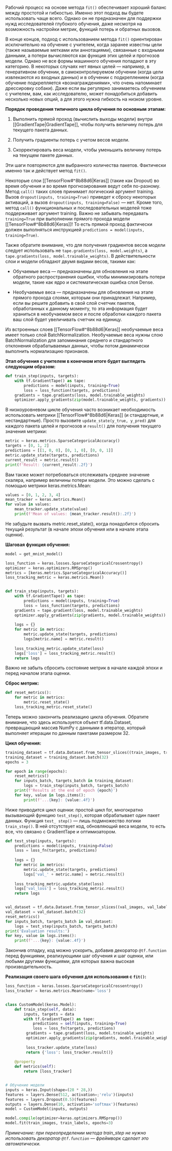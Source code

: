 Рабочий процесс на основе метода `fit()` обеспечивает хороший баланс между простотой и гибкостью. Именно этот подход вы будете использовать чаще всего. Однако он не предназначен для поддержки нужд исследователей глубокого обучения, даже несмотря на возможность настройки метрик, функций потерь и обратных вызовов.

В конце концов, подход с использованием метода `fit()` ориентирован исключительно на обучение с учителем, когда заранее известны цели (также называемые метками или аннотациями), связанные с входными данными, а потери вычисляются как функция этих целей и прогнозов модели. Однако не все формы машинного обучения попадают в эту категорию. В некоторых случаях нет явных целей — например, в генеративном обучении, в самоконтролируемом обучении (когда цели извлекаются из входных данных) и в обучении с подкреплением (когда обучение подкрепляется «вознаграждениями», что очень напоминает дрессировку собаки). Даже если вы регулярно занимаетесь обучением с учителем, вам, как исследователю, может понадобиться добавить несколько новых опций, а для этого нужна гибкость на низком уровне.

**Порядок проведения типичного цикла обучения по основным этапам:**

1. Выполнить прямой проход (вычислить выходы модели) внутри [[GradientTape|GradientTape]], чтобы получить величину потерь для текущего пакета данных.

2. Получить градиенты потерь с учетом весов модели.

3. Скорректировать веса модели, чтобы уменьшить величину потерь на текущем пакете данных.

Эти шаги повторяются для выбранного количества пакетов. Фактически именно так и действует метод `fit()`.

Некоторые слои [[TensorFlow#^8b88d6|Keras]] (такие как Dropout) во время обучения и во время прогнозирования ведут себя по-разному. Метод `call()` таких слоев принимает логический аргумент training. Вызов `dropout(inputs, training=True)` приведет к сбросу некоторых активаций, а вызов `dropout(inputs, training=False)` — нет. Кроме того, метод `call()` функциональных и последовательных моделей тоже поддерживает аргумент training. Важно не забывать передавать `training=True` при выполнении прямого прохода модели [[TensorFlow#^8b88d6|Keras]]! То есть прямой проход фактически должен выполняться инструкцией `predictions = model(inputs, training=True)`.

Также обратите внимание, что для получения градиентов весов модели следует использовать не `tape.gradients(loss, model.weights)`, а `tape.gradients(loss, model.trainable_weights)`. В действительности слои и модели обладают двумя видами весов, такими как:

- Обучаемые веса — предназначены для обновления на этапе обратного распространения ошибки, чтобы минимизировать потери модели, такие как ядро и систематическая ошибка слоя Dense.

- Необучаемые веса — предназначены для обновления на этапе прямого прохода слоями, которым они принадлежат. Например, если вы решите добавить в свой слой счетчик пакетов, обработанных к данному моменту, то эта информация будет храниться в необучаемом весе и после обработки каждого пакета ваш слой будет увеличивать счетчик на единицу.

Из встроенных слоев [[TensorFlow#^8b88d6|Keras]] необучаемые веса имеет только слой BatchNormalization. Необучаемые веса нужны слою BatchNormalization для запоминания среднего и стандартного отклонения обрабатываемых данных, чтобы потом динамически выполнить нормализацию признаков.

**Этап обучения с учителем в конечном итоге будет выглядеть следующим образом:**

```Python
def train_step(inputs, targets):
	with tf.GradientTape() as tape:
		predictions = model(inputs, training=True)
		loss = loss_function(targets, predictions)
	gradients = tape.gradients(loss, model.trainable_weights)
	optimizer.apply_gradients(zip(model.trainable_weights, gradients))
```

В низкоуровневом цикле обучения часто возникает необходимость использовать метрики [[TensorFlow#^8b88d6|Keras]] (и стандартные, и нестандартные). Просто вызовите `update_state(y_true, y_pred)` для каждого пакета целей и прогнозов и `result()` для получения текущего значения метрики:

```Python
metric = keras.metrics.SparseCategoricalAccuracy()
targets = [0, 1, 2]
predictions = [[1, 0, 0], [0, 1, 0], [0, 0, 1]]
metric.update_state(targets, predictions) 
current_result = metric.result() 
print(f'Result: {current_result:.2f}')
```

Вам также может потребоваться отслеживать среднее значение скаляра, например величины потери модели. Это можно сделать с помощью метрики keras.metrics.Mean: 

```Python
values = [0, 1, 2, 3, 4]
mean_tracker = keras.metrics.Mean()
for value in values:
	mean_tracker.update_state(value)
	print(f'Mean of values: {mean_tracker.result():.2f}') 
```

Не забудьте вызвать metric.reset_state(), когда понадобится сбросить текущий результат (в начале эпохи обучения или в начале этапа оценки).

**Шаговая функция обучения:**

```Python
model = get_mnist_model()

loss_function = keras.losses.SparseCategoricalCrossentropy() 
optimizer = keras.optimizers.RMSprop() 
metrics = [keras.metrics.SparseCategoricalAccuracy()] 
loss_tracking_metric = keras.metrics.Mean() 


def train_step(inputs, targets): 
	with tf.GradientTape() as tape: 
		predictions = model(inputs, training=True)
		loss = loss_function(targets, predictions)
	gradients = tape.gradient(loss, model.trainable_weights) 
	optimizer.apply_gradients(zip(gradients, model.trainable_weights)) 
	
	logs = {} 
	for metric in metrics: 
		metric.update_state(targets, predictions)
		logs[metric.name] = metric.result() 
		
	loss_tracking_metric.update_state(loss) 
	logs['loss'] = loss_tracking_metric.result()
	return logs
```

Важно не забыть сбросить состояние метрик в начале каждой эпохи и перед началом этапа оценки.

**Сброс метрик:**

```Python
def reset_metrics(): 
	for metric in metrics: 
		metric.reset_state() 
	loss_tracking_metric.reset_state()
```

Теперь можно закончить реализацию цикла обучения. Обратите внимание, что здесь используется объект tf.data.Dataset, превращающий массив NumPy с данными в итератор, который выполняет итерации по данным пакетами размером 32.

**Цикл обучения:**

```Python
training_dataset = tf.data.Dataset.from_tensor_slices((train_images, train_labels))
training_dataset = training_dataset.batch(32)
epochs = 3 

for epoch in range(epochs): 
	reset_metrics() 
	for inputs_batch, targets_batch in training_dataset: 
		logs = train_step(inputs_batch, targets_batch)
	print(f'Results at the end of epoch {epoch}') 
	for key, value in logs.items():
		print(f'...{key}: {value:.4f}')
```

Ниже приводится цикл оценки: простой цикл for, многократно вызывающий функцию `test_step()`, которая обрабатывает один пакет данных. Функция `test_ step()` — лишь подмножество логики `train_step()`. В ней отсутствует код, обновляющий веса модели, то есть все, что связано с GradientTape и оптимизатором.

```Python
def test_step(inputs, targets): 
	predictions = model(inputs, training=False) 
	loss = loss_fn(targets, predictions) 
	
	logs = {} 
	for metric in metrics: 
		metric.update_state(targets, predictions) 
		logs['val_' + metric.name] = metric.result() 
		
	loss_tracking_metric.update_state(loss)
	logs['val_loss'] = loss_tracking_metric.result() 
	return logs 


val_dataset = tf.data.Dataset.from_tensor_slices((val_images, val_labels)) 
val_dataset = val_dataset.batch(32) 
reset_metrics() 
for inputs_batch, targets_batch in val_dataset: 
	logs = test_step(inputs_batch, targets_batch) 
print('Evaluation results:')
for key, value in logs.items():
	print(f'...{key}: {value:.4f}')
```

Закончив отладку, код можно ускорить, добавив декоратор `@tf.function` перед функциями, реализующими шаг обучения и шаг оценки, или любыми другими функциями, для которых важна высокая производительность.

**Реализация своего шага обучения для использования с `fit()`:**

```Python
loss_function = keras.losses.SparseCategoricalCrossentropy()
loss_tracker = keras.metrics.Mean(name='loss')


class CustomModel(keras.Model): 
	def train_step(self, data): 
		inputs, targets = data
		with tf.GradientTape() as tape: 
			predictions = self(inputs, training=True) 
			loss = loss_fn(targets, predictions)
		 gradients = tape.gradient(loss, model.trainable_weights) 
		 optimizer.apply_gradients(zip(gradients, model.trainable_weights)) 
		 
		 loss_tracker.update_state(loss) 
		 return {'loss': loss_tracker.result()} 
		 
	@property 
	def metrics(self): 
		return [loss_tracker]


# Обучение модели
inputs = keras.Input(shape=(28 * 28,)) 
features = layers.Dense(512, activation=;'relu')(inputs)
features = layers.Dropout(0.5)(features) 
outputs = layers.Dense(10, activation='softmax')(features) 
model = CustomModel(inputs, outputs)

model.compile(optimizer=keras.optimizers.RMSprop()) 
model.fit(train_images, train_labels, epochs=3)
```

*Примечание: при переопределении метода train_step не нужно использовать декоратор `@tf.function` — фреймворк сделает это автоматически.*